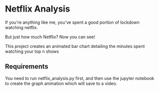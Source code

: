 # Netflix Analysis

If you're anything like me, you've spent a good portion of lockdown watching netflix. 

But just how much Netflix? Now you can see! 

This project creates an animated bar chart detailing the minutes spent watching your top n shows

## Requirements
You need to run netflix_analysis.py first, and then use the jupyter notebook to create the graph animation which will save to a video. 
